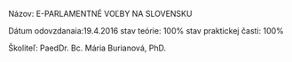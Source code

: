 ﻿Názov: E-PARLAMENTNÉ VOĽBY NA SLOVENSKU 

Dátum odovzdanaia:19.4.2016
stav teórie: 100%
stav praktickej časti: 100%

Školiteľ:  PaedDr. Bc. Mária Burianová, PhD. 


